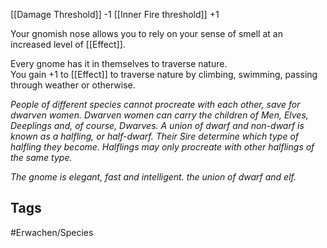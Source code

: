 [[Damage Threshold]] -1
[[Inner Fire threshold]] +1

Your gnomish nose allows you to rely on your sense of smell at an increased level of [[Effect]].

Every gnome has it in themselves to traverse nature.  
You gain +1 to [[Effect]] to traverse nature by climbing, swimming, passing through weather or otherwise.

*People of different species cannot procreate with each other, save for dwarven women. Dwarven women can carry the children of Men, Elves, Deeplings and, of course, Dwarves. A union of dwarf and non-dwarf is known as a halfling, or half-dwarf. Their Sire determine which type of halfling they become. Halflings may only procreate with other halflings of the same type.*

*The gnome is elegant, fast and intelligent. the union of dwarf and elf.*

## Tags
#Erwachen/Species 